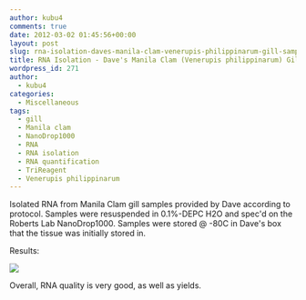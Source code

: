 ```yaml
---
author: kubu4
comments: true
date: 2012-03-02 01:45:56+00:00
layout: post
slug: rna-isolation-daves-manila-clam-venerupis-philippinarum-gill-samples-1-24
title: RNA Isolation - Dave's Manila Clam (Venerupis philippinarum) Gill Samples (#1-24)
wordpress_id: 271
author:
  - kubu4
categories:
  - Miscellaneous
tags:
  - gill
  - Manila clam
  - NanoDrop1000
  - RNA
  - RNA isolation
  - RNA quantification
  - TriReagent
  - Venerupis philippinarum
---
```


Isolated RNA from Manila Clam gill samples provided by Dave according to protocol. Samples were resuspended in 0.1%-DEPC H2O and spec'd on the Roberts Lab NanoDrop1000. Samples were stored @ -80C in Dave's box that the tissue was initially stored in.

Results:

![](https://eagle.fish.washington.edu/Arabidopsis//RNA%20Spec%20Readings/20120301%20-%20Vp%20gill%20RNA%20ODs-01.JPG)

Overall, RNA quality is very good, as well as yields.
